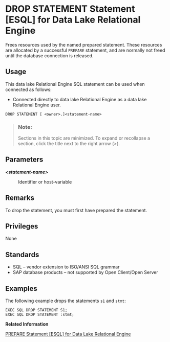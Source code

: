 <!-- loioa61d6f2f84f2101587fbc546b2c34e86 -->

# DROP STATEMENT Statement \[ESQL\] for Data Lake Relational Engine

Frees resources used by the named prepared statement. These resources are allocated by a successful `PREPARE` statement, and are normally not freed until the database connection is released.



<a name="loioa61d6f2f84f2101587fbc546b2c34e86__section_ovp_dvr_znb"/>

## Usage

This data lake Relational Engine SQL statement can be used when connected as follows:

-   Connected directly to data lake Relational Engine as a data lake Relational Engine user.



```
DROP STATEMENT [ <owner>.]<statement-name>
```



> ### Note:  
> Sections in this topic are minimized. To expand or recollapse a section, click the title next to the right arrow \(*\>*\).



<a name="loioa61d6f2f84f2101587fbc546b2c34e86__IQ_Parameters"/>

## Parameters


<dl>
<dt><b>

*<statement-name\>*

</b></dt>
<dd>

Identifier or host-variable



</dd>
</dl>



<a name="loioa61d6f2f84f2101587fbc546b2c34e86__section_vwy_5wb_ccb"/>

## Remarks

To drop the statement, you must first have prepared the statement.



<a name="loioa61d6f2f84f2101587fbc546b2c34e86__IQ_Permissions"/>

## Privileges

None



<a name="loioa61d6f2f84f2101587fbc546b2c34e86__IQ_Standards"/>

## Standards

-   SQL – vendor extension to ISO/ANSI SQL grammar
-   SAP database products – not supported by Open Client/Open Server



<a name="loioa61d6f2f84f2101587fbc546b2c34e86__IQ_Examples"/>

## Examples

The following example drops the statements `s1` and `stmt`:

```
EXEC SQL DROP STATEMENT S1;
EXEC SQL DROP STATEMENT :stmt;
```

**Related Information**  


[PREPARE Statement \[ESQL\] for Data Lake Relational Engine](prepare-statement-esql-for-data-lake-relational-engine-a621eea.md "Prepares a statement to be executed later or used for a cursor.")

